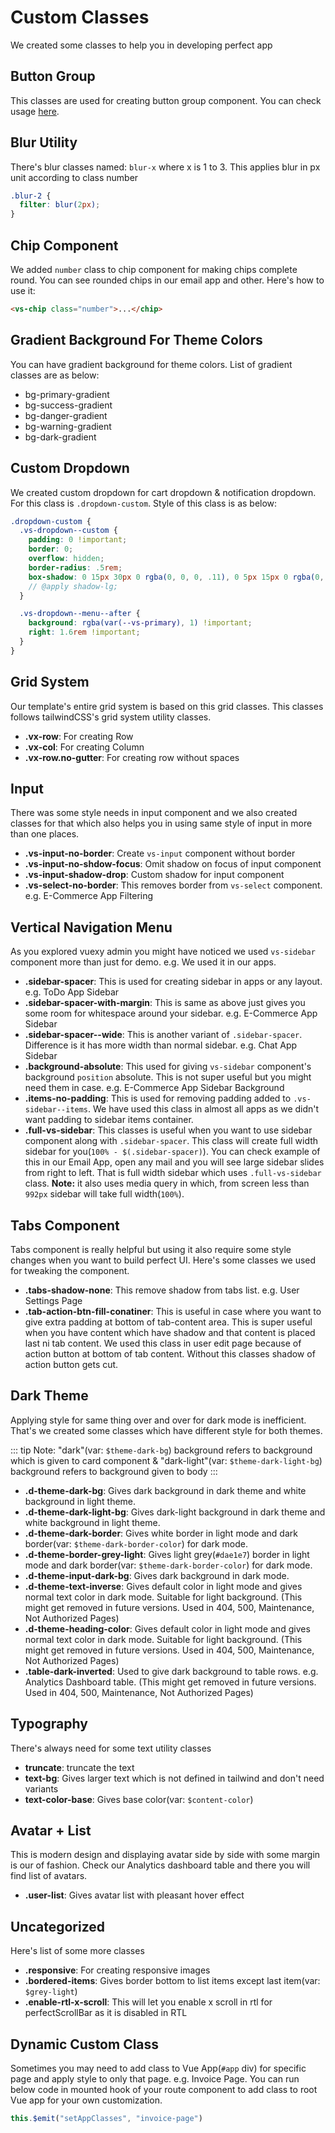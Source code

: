 
# Custom Classes

<box header>
  
We created some classes to help you in developing perfect app

</box>


<box>
  
## Button Group

This classes are used for creating button group component. You can check usage [here](/customComponents/buttonGroup.html).

</box>

<box>
  
## Blur Utility

There's blur classes named: `blur-x` where x is 1 to 3. This applies blur in px unit according to class number

```css
.blur-2 {
  filter: blur(2px);
}
```

</box>

<box>
  
## Chip Component

We added `number` class to chip component for making chips complete round. You can see rounded chips in our email app and other. Here's how to use it:

```html
<vs-chip class="number">...</chip>
```

</box>

<box>
  
## Gradient Background For Theme Colors

You can have gradient background for theme colors. List of gradient classes are as below:

* bg-primary-gradient
* bg-success-gradient
* bg-danger-gradient
* bg-warning-gradient
* bg-dark-gradient

</box>


<box>
  
## Custom Dropdown

We created custom dropdown for cart dropdown & notification dropdown. For this class is `.dropdown-custom`. Style of this class is as below:

```scss
.dropdown-custom {
  .vs-dropdown--custom {
    padding: 0 !important;
    border: 0;
    overflow: hidden;
    border-radius: .5rem;
    box-shadow: 0 15px 30px 0 rgba(0, 0, 0, .11), 0 5px 15px 0 rgba(0, 0, 0, .08) !important;
    // @apply shadow-lg;
  }

  .vs-dropdown--menu--after {
    background: rgba(var(--vs-primary), 1) !important;
    right: 1.6rem !important;
  }
}
```

</box>

<box>
  
## Grid System

Our template's entire grid system is based on this grid classes. This classes follows tailwindCSS's grid system utility classes.

* **.vx-row**: For creating Row
* **.vx-col**: For creating Column
* **.vx-row.no-gutter**: For creating row without spaces

</box>

<box>
  
## Input

There was some style needs in input component and we also created classes for that which also helps you in using same style of input in more than one places.

* **.vs-input-no-border**: Create `vs-input` component without border
* **.vs-input-no-shdow-focus**: Omit shadow on focus of input component
* **.vs-input-shadow-drop**: Custom shadow for input component
* **.vs-select-no-border**: This removes border from `vs-select` component. e.g. E-Commerce App Filtering

</box>

<box>
  
## Vertical Navigation Menu

As you explored vuexy admin you might have noticed we used `vs-sidebar` component more than just for demo. e.g. We used it in our apps.

* **.sidebar-spacer**: This is used for creating sidebar in apps or any layout. e.g. ToDo App Sidebar
* **.sidebar-spacer-with-margin**: This is same as above just gives you some room for whitespace around your sidebar. e.g. E-Commerce App Sidebar
* **.sidebar-spacer--wide**: This is another variant of `.sidebar-spacer`. Difference is it has more width than normal sidebar. e.g. Chat App Sidebar
* **.background-absolute**: This used for giving `vs-sidebar` component's background `position` absolute. This is not super useful but you might need them in case. e.g. E-Commerce App Sidebar Background
* **.items-no-padding**: This is used for removing padding added to `.vs-sidebar--items`. We have used this class in almost all apps as we didn't want padding to sidebar items container.
* **.full-vs-sidebar**: This classes is useful when you want to use sidebar component along with `.sidebar-spacer`. This class will create full width sidebar for you(`100% - $(.sidebar-spacer)`). You can check example of this in our Email App, open any mail and you will see large sidebar slides from right to left. That is full width sidebar which uses `.full-vs-sidebar` class. **Note:** it also uses media query in which, from screen less than `992px` sidebar will take full width(`100%`).

</box>

<box>
  
## Tabs Component

Tabs component is really helpful but using it also require some style changes when you want to build perfect UI. Here's some classes we used for tweaking the component.

* **.tabs-shadow-none**: This remove shadow from tabs list. e.g. User Settings Page
* **.tab-action-btn-fill-conatiner**: This is useful in case where you want to give extra padding at bottom of tab-content area. This is super useful when you have content which have shadow and that content is placed last ni tab content. We used this class in user edit page because of action button at bottom of tab content. Without this classes shadow of action button gets cut.

</box>

<box>
  
## Dark Theme

Applying style for same thing over and over for dark mode is inefficient. That's we created some classes which have different style for both themes.

::: tip
Note: "dark"(var: `$theme-dark-bg`) background refers to background which is given to card component & "dark-light"(var: `$theme-dark-light-bg`) background refers to background given to body
:::

* **.d-theme-dark-bg**: Gives dark background in dark theme and white background in light theme.
* **.d-theme-dark-light-bg**: Gives dark-light background in dark theme and white background in light theme.
* **.d-theme-dark-border**: Gives white border in light mode and dark border(var: `$theme-dark-border-color`) for dark mode.
* **.d-theme-border-grey-light**: Gives light grey(`#dae1e7`) border in light mode and dark border(var: `$theme-dark-border-color`) for dark mode.
* **.d-theme-input-dark-bg**: Gives dark background in dark mode.
* **.d-theme-text-inverse**: Gives default color in light mode and gives normal text color in dark mode. Suitable for light background. (This might get removed in future versions. Used in 404, 500, Maintenance, Not Authorized Pages)
* **.d-theme-heading-color**: Gives default color in light mode and gives normal text color in dark mode. Suitable for light background. (This might get removed in future versions. Used in 404, 500, Maintenance, Not Authorized Pages)
* **.table-dark-inverted**: Used to give dark background to table rows. e.g. Analytics Dashboard table. (This might get removed in future versions. Used in 404, 500, Maintenance, Not Authorized Pages)

</box>

<box>
  
## Typography

There's always need for some text utility classes

* **truncate**: truncate the text
* **text-bg**: Gives larger text which is not defined in tailwind and don't need variants
* **text-color-base**: Gives base color(var: `$content-color`)


</box>


<box>
  
## Avatar + List

This is modern design and displaying avatar side by side with some margin is our of fashion. Check our Analytics dashboard table and there you will find list of avatars.

* **.user-list**: Gives avatar list with pleasant hover effect

</box>

<box>
  
## Uncategorized

Here's list of some more classes

* **.responsive**: For creating responsive images
* **.bordered-items**: Gives border bottom to list items except last item(var: `$grey-light`)
* **.enable-rtl-x-scroll**: This will let you enable x scroll in rtl for perfectScrollBar as it is disabled in RTL

</box>

<box>
  
## Dynamic Custom Class

Sometimes you may need to add class to Vue App(`#app` div) for specific page and apply style to only that page. e.g. Invoice Page. You can run below code in mounted hook of your route component to add class to root Vue app for your own customization.

```js
this.$emit("setAppClasses", "invoice-page")
```

</box>
